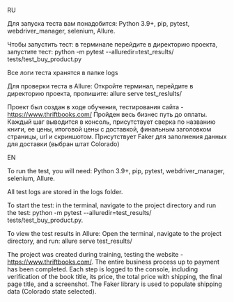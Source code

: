 RU

Для запуска теста вам понадобится: Python 3.9+, pip, pytest, webdriver_manager, selenium, Allure.

Чтобы запустить тест: в терминале перейдите в директорию проекта, запустите тест:
python -m pytest --alluredir=test_results/ tests/test_buy_product.py

Все логи теста хранятся в папке logs

Для проверки теста в Allure: Откройте терминал, перейдите в директорию проекта, пропишите:
allure serve test_reslults/

Проект был создан в ходе обучения, тестирования сайта - https://www.thriftbooks.com/
Пройден весь бизнес путь до оплаты.
Каждый шаг выводится в консоль, присутствует сверка по названию книги, ее цены, итоговой цены с доставкой, финальным заголовком страницы, url и скриншотом.
Присутствует Faker для заполнения данных для доставки (выбран штат Colorado) 

EN

To run the test, you will need: Python 3.9+, pip, pytest, webdriver_manager, selenium, Allure.

All test logs are stored in the logs folder.

To start the test: in the terminal, navigate to the project directory and run the test:
python -m pytest --alluredir=test_results/ tests/test_buy_product.py.

To view the test results in Allure: Open the terminal, navigate to the project directory, and run:
allure serve test_results/

The project was created during training, testing the website - https://www.thriftbooks.com/.
The entire business process up to payment has been completed.
Each step is logged to the console, including verification of the book title, its price, the total price with shipping, the final page title, and a screenshot.
The Faker library is used to populate shipping data (Colorado state selected).
